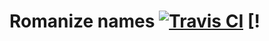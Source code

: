 # Romanize names [![Travis CI](https://travis-ci.org/muan/romanize-names.svg?branch=master)](https://travis-ci.org/muan/romanize-names) [!